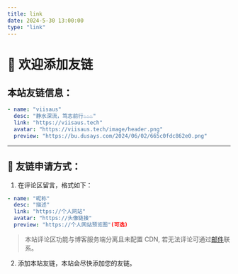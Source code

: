 ```yaml
---
title: link
date: 2024-5-30 13:00:00
type: "link"
---
```

<div id="friend-circle-lite-root"></div>
<script>
    if (typeof UserConfig === 'undefined') {
        var UserConfig = {
            // 填写你的fc Lite地址
            private_api_url: 'https://fc.liushen.fun/',
            // 点击加载更多时，一次最多加载几篇文章，默认20
            page_turning_number: 20,
            // 头像加载失败时，默认头像地址
            error_img: 'https://i.p-i.vip/30/20240815-66bced9226a36.webp',
        }
    }
</script>
<link rel="stylesheet" href="https://fastly.jsdelivr.net/gh/willow-god/Friend-Circle-Lite/main/fclite.min.css">
<script src="https://fastly.jsdelivr.net/gh/willow-god/Friend-Circle-Lite/main/fclite.min.js"></script>


# 👋 欢迎添加友链

## 本站友链信息：

```yml
- name: "viisaus"
  desc: "静水深流，笃志前行♨️♨️♨️"  
  link: "https://viisaus.tech"
  avatar: "https://viisaus.tech/image/header.png"
  preview: "https://bu.dusays.com/2024/06/02/665c0fdc862e0.png"
```

---

## 📓 友链申请方式：

1. 在评论区留言，格式如下：

```yml
- name: "昵称"
  desc: "描述"  
  link: "https://个人网站"
  avatar: "https://头像链接"
  preview: "https://个人网站预览图"(可选)
```
> 本站评论区功能与博客服务端分离且未配置 CDN, 若无法评论可通过[邮件](mailto:osamu0815@163.com)联系。

2. 添加本站友链，本站会尽快添加您的友链。





